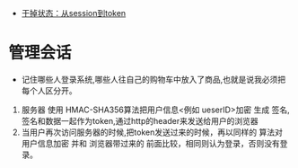 * [干掉状态：从session到token](https://mp.weixin.qq.com/s?__biz=MzAxOTc0NzExNg==&mid=2665513566&idx=1&sn=a2688cadbe9c8042ff1abbdf04a8bd5e&chksm=80d67a1db7a1f30b28b93ed2ab29edfbf982b780433e4bfd178e3cc52cb1f9100cc8f923db4f&scene=21#wechat_redirect)

#  管理会话
* 记住哪些人登录系统,哪些人往自己的购物车中放入了商品,也就是说我必须把每个人区分开。


1. 服务器 使用 HMAC-SHA356算法把用户信息<例如 ueserID>加密 生成 签名, 签名和数据一起作为token,通过http的header来发送给用户的浏览器
2. 当用户再次访问服务器的时候,把token发送过来的时候，再以同样的 算法对 用户信息加密 并和 浏览器带过来的 前面比较，相同则认为登录，否则没有登录。
